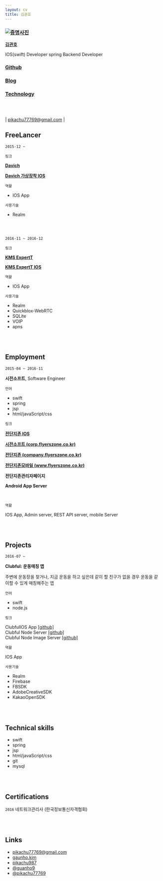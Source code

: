 ```yaml
---
layout: cv
title: 김관호
---
```


### [![증명사진](https://pikachu987.github.io/cv/profile.JPG)](https://pikachu987.github.io/cv/favicon.ico "사진")

<a href="https://pikachu987.github.io/cv/career.doc" class="nameTitle">__김관호__</a>

IOS(swift) Developer  spring Backend Developer

### __[Github](https://github.com/pikachu987/)__

### __[Blog](https://pikachu987.github.io/)__

### __[Technology](https://pikachu987.github.io/tec/)__

<br/><br/>

<div id="webaddress">
|
<a href="mailto:pikachu77769@gmail.com">pikachu77769@gmail.com</a>
|
</div>

## FreeLancer






`2015-12 ~ `
<br/>

`링크`

__[Davich](http://www.expertt.cn/)__

__[Davich 가상장착 IOS]()__

`역활`

* IOS App

`사용기술`

* Realm


<br><br>




`2016-11 ~ 2016-12`
<br/>

`링크`

__[KMS ExpertT](http://www.expertt.cn/)__

__[KMS ExpertT IOS](https://itunes.apple.com/kr/app/id1180869787)__

`역활`

* IOS App

`사용기술`

* Realm
* Quickblox-WebRTC
* SQLite
* VOIP
* apns









<br><br>


## Employment

`2015-04 ~ 2016-11`
<br/>

__시전소프트__, Software Engineer

`언어`

* swift
* spring
* jsp
* html/javaScript/css

`링크`

__[전단지존 IOS](https://itunes.apple.com/kr/app/id1121488884)__

__[시전소프트 (corp.flyerszone.co.kr)](http://corp.flyerszone.co.kr/)__

__[전단지존 (company.flyerszone.co.kr)](http://company.flyerszone.co.kr/)__

__[전단지존모바일 (www.flyerszone.co.kr)](http://www.flyerszone.co.kr/)__

__전단지존관리자페이지__

__Android App Server__

<br/>

`역활`

IOS App, Admin server, REST API server, mobile Server








<br><br>

## Projects

`2016-07 ~`
<br/>

__Clubful: 운동매칭 앱__

주변에 운동장을 찾거나, 지금 운동을 하고 싶은데 같이 할 친구가 없을 경우 운동을 같이할 수 있게 매칭해주는 앱

`언어`

* swift
* node.js

`링크`

ClubfulIOS App [[github]](https://github.com/decube/ClubfulIOS)
<br>
Clubful Node Server [[github]](https://github.com/decube/ClubfulApiServer)
<br>
Clubful Node Image Server [[github]](https://github.com/decube/DecubeImageServer)
<br>

`역활`

IOS App

`사용기술`

* Realm
* Firebase
* FBSDK
* AdobeCreativeSDK
* KakaoOpenSDK







<br><br>



## Technical skills

* swift
* spring
* jsp
* html/javaScript/css
* git
* mysql







<br><br>


## Certifications

`2016` 네트워크관리사 (한국정보통신자격협회)









<br><br>

## Links

* <i class="fa fa-envelope"></i> <a href="mailto:pikachu77769@gmail.com">pikachu77769@gmail.com</a><br />
*  <i class="fa fa-facebook"></i> <a href="http://facebook.com/gaunho.kim">gaunho.kim</a><br />
* <i class="fa fa-github"></i> <a href="http://github.com/pikachu987">pikachu987</a><br />
*  <i class="fa fa-instagram"></i> <a href="https://www.instagram.com/guanho9/">@guanho9</a><br />
*  <i class="fa fa-twitter"></i> <a href="http://twitter.com/pikachu77769">@pikachu77769</a><br />
